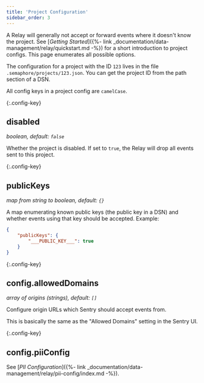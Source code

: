 ```yaml
---
title: 'Project Configuration'
sidebar_order: 3
---
```


A Relay will generally not accept or forward events where it doesn't know the project. See [_Getting Started_]({%- link _documentation/data-management/relay/quickstart.md -%}) for a short introduction to project configs. This page enumerates all possible options.

The configuration for a project with the ID `123` lives in the file `.semaphore/projects/123.json`. You can get the project ID from the path section of a DSN.

All config keys in a project config are `camelCase`.

{:.config-key}
## disabled

*boolean, default: `false`*

Whether the project is disabled. If set to `true`, the Relay will drop all events sent to this project.

{:.config-key}
## publicKeys

*map from string to boolean, default: `{}`*

A map enumerating known public keys (the public key in a DSN) and whether events using that key should be accepted. Example:

```json
{
    "publicKeys": {
        "___PUBLIC_KEY___": true
    }
}
```

{:.config-key}
## config.allowedDomains

*array of origins (strings), default: `[]`*

Configure origin URLs which Sentry should accept events from.

This is basically the same as the "Allowed Domains" setting in the Sentry UI.

{:.config-key}
## config.piiConfig

See [_PII Configuration_]({%- link _documentation/data-management/relay/pii-config/index.md -%}).
